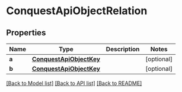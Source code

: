 # ConquestApiObjectRelation

## Properties
Name | Type | Description | Notes
------------ | ------------- | ------------- | -------------
**a** | [**ConquestApiObjectKey**](ConquestApiObjectKey.md) |  | [optional] 
**b** | [**ConquestApiObjectKey**](ConquestApiObjectKey.md) |  | [optional] 

[[Back to Model list]](../README.md#documentation-for-models) [[Back to API list]](../README.md#documentation-for-api-endpoints) [[Back to README]](../README.md)


